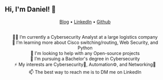 ## Hi, I'm Daniel! 👋

<p align="center">
  <a href="http://pyr0sec.vercel.app/" target="_blank">Blog</a> •
  <a href="https://www.linkedin.com/in/danieldav/" target="_blank">LinkedIn</a> •
  <a href="https://github.com/dadavidson" target="_blank">Github</a>
</p>

<!-- <div align="center">
  <a href="https://github.com/dadavidson">
  <img height="141em" src="https://github-readme-stats.vercel.app/api?username=dadavidson&show_icons=true&theme=city_lights&include_all_commits=true&count_private=true"/>
  <img height="141em"src="https://github-readme-stats.vercel.app/api/top-langs/?username=dadavidson&layout=compact&langs_count=6&theme=city_lights"/>
  <img width="660em" src="http://github-readme-streak-stats.herokuapp.com?user=dadavidson&theme=city-lights&border=FFFFFF"/>
  </a>
</div> -->

<!-- ![Snake animation](https://github.com/rafaballerini/rafaballerini/blob/output/github-contribution-grid-snake.svg) -->

<br>
<div align="center">
<div>👨‍💻 I’m currently a Cybersecurity Analyst at a large logistics company</div>
<div>🌱 I’m learning more about Cisco switching/routing, Web Security, and Python</div>
<div> 🤔 I'm looking to help with any Open-source projects</div>
<div> 🚀 I’m pursuing a Bachelor's degree in Cybersecurity</div>
<div> ⚡ My interests are Cybersecurity🔐, Automation⚙️, and Networking📡</div> 
<div> 📫 The best way to reach me is to DM me on LinkedIn</div>
</div>
